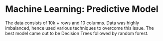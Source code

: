 # Machine Learning: Predictive Model
The data consists of 10k + rows and 10 columns.
Data was highly imbalanced, hence used various techniques to overcome this issue.
The best model came out to be Decision Trees followed by random forest.
